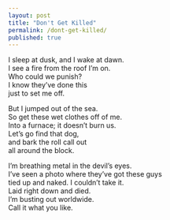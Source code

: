 ```yaml
---
layout: post
title: "Don't Get Killed"
permalink: /dont-get-killed/
published: true
---
```


I sleep at dusk, and I wake at dawn.  
I see a fire from the roof I’m on.  
Who could we punish?  
I know they’ve done this  
just to set me off.  
  
But I jumped out of the sea.  
So get these wet clothes off of me.  
Into a furnace; it doesn’t burn us.  
Let’s go find that dog,  
and bark the roll call out  
all around the block.  
  
I’m breathing metal in the devil’s eyes.  
I’ve seen a photo where they’ve got these guys  
tied up and naked. I couldn’t take it.  
Laid right down and died.  
I’m busting out worldwide.  
Call it what you like.  
